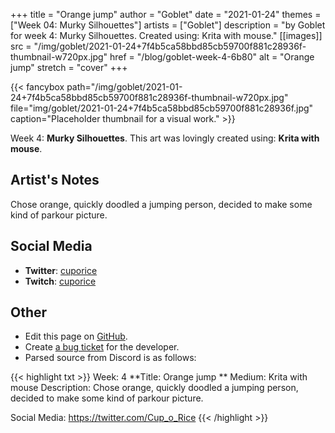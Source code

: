 +++
title =       "Orange jump"
author =      "Goblet"
date =        "2021-01-24"
themes =      ["Week 04: Murky Silhouettes"]
artists =     ["Goblet"]
description = "by Goblet for week 4: Murky Silhouettes. Created using: Krita with mouse."
[[images]]
              src = "/img/goblet/2021-01-24+7f4b5ca58bbd85cb59700f881c28936f-thumbnail-w720px.jpg"
              href = "/blog/goblet-week-4-6b80"
              alt = "Orange jump"
              stretch = "cover"
+++


{{< fancybox path="/img/goblet/2021-01-24+7f4b5ca58bbd85cb59700f881c28936f-thumbnail-w720px.jpg" file="img/goblet/2021-01-24+7f4b5ca58bbd85cb59700f881c28936f.jpg" caption="Placeholder thumbnail for a visual work." >}}


Week 4: **Murky Silhouettes**. This art was lovingly created using: **Krita with mouse**.

## Artist's Notes

Chose orange, quickly doodled a jumping person, decided to make some kind of parkour picture.

## Social Media

- **Twitter**: <a href='https://twitter.com/cuporice' target='_blank'>cuporice</a>
- **Twitch**: <a href='https://twitch.tv/cuporice' target='_blank'>cuporice</a>

## Other

- Edit this page on [GitHub](https://github.com/teaminkling/web-refresh/edit/main/content/blog/goblet-week-4-6b80.md).
- Create [a bug ticket](https://github.com/teaminkling/web-refresh/issues/new?assignees=&labels=bug&template=problem-report.md&title=) for the developer.
- Parsed source from Discord is as follows:

{{< highlight txt >}}
Week: 4
**Title: Orange jump  **
Medium: Krita with mouse
Description: Chose orange, quickly doodled a jumping person, decided to make some kind of parkour picture. 

Social Media: https://twitter.com/Cup_o_Rice
{{< /highlight >}}